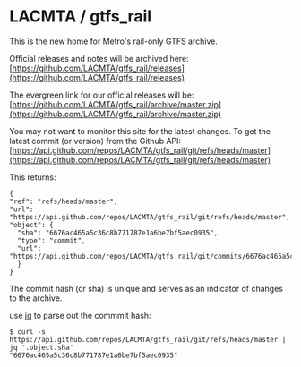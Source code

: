 # LACMTA / gtfs_rail
This is the new home for Metro's rail-only GTFS archive.

Official releases and notes will be archived here:
  [https://github.com/LACMTA/gtfs_rail/releases](https://github.com/LACMTA/gtfs_rail/releases)

The evergreen link for our official releases will be:
  [https://github.com/LACMTA/gtfs_rail/archive/master.zip](https://github.com/LACMTA/gtfs_rail/archive/master.zip)

You may not want to monitor this site for the latest changes. To get the latest commit (or version) from the Github API:
  [https://api.github.com/repos/LACMTA/gtfs_rail/git/refs/heads/master](https://api.github.com/repos/LACMTA/gtfs_rail/git/refs/heads/master)

This returns:

    {
    "ref": "refs/heads/master",
    "url": "https://api.github.com/repos/LACMTA/gtfs_rail/git/refs/heads/master",
    "object": {
      "sha": "6676ac465a5c36c8b771787e1a6be7bf5aec0935",
      "type": "commit",
      "url": "https://api.github.com/repos/LACMTA/gtfs_rail/git/commits/6676ac465a5c36c8b771787e1a6be7bf5aec0935"
      }
    }

The commit hash (or sha) is unique and serves as an indicator of changes to the archive.

use [jq](https://stedolan.github.io/jq/) to parse out the commmit hash:

    $ curl -s https://api.github.com/repos/LACMTA/gtfs_rail/git/refs/heads/master | jq '.object.sha'
    "6676ac465a5c36c8b771787e1a6be7bf5aec0935"

